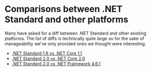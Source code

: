 # Comparisons between .NET Standard and other platforms

Many have asked for a diff between .NET Standard and other existing platforms.
The list of diffs is technically quite large so for the sake of manageability
we've only provided ones we thought were interesting.

* [.NET Standard 1.6 vs .NET Core 1.1](netstandard1.6_vs_netcoreapp1.1/README.md)
* [.NET Standard 2.0 vs .NET Core 2.0](netstandard2.0_vs_netcoreapp2.0/README.md)
* [.NET Standard 2.0 vs .NET Framework 4.6.1](netstandard2.0_vs_net461/README.md)